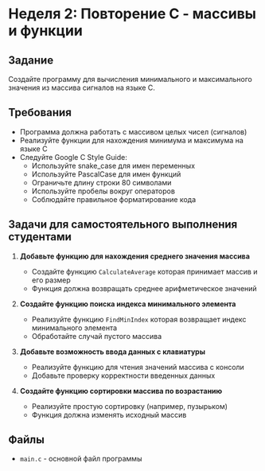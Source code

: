 # Неделя 2: Повторение C - массивы и функции

## Задание
Создайте программу для вычисления минимального и максимального значения из массива сигналов на языке C.

## Требования
- Программа должна работать с массивом целых чисел (сигналов)
- Реализуйте функции для нахождения минимума и максимума на языке C
- Следуйте Google C Style Guide:
  - Используйте snake_case для имен переменных
  - Используйте PascalCase для имен функций
  - Ограничьте длину строки 80 символами
  - Используйте пробелы вокруг операторов
  - Соблюдайте правильное форматирование кода

## Задачи для самостоятельного выполнения студентами

1. **Добавьте функцию для нахождения среднего значения массива**
   - Создайте функцию `CalculateAverage` которая принимает массив и его размер
   - Функция должна возвращать среднее арифметическое значений

2. **Создайте функцию поиска индекса минимального элемента**
   - Реализуйте функцию `FindMinIndex` которая возвращает индекс минимального элемента
   - Обработайте случай пустого массива

3. **Добавьте возможность ввода данных с клавиатуры**
   - Реализуйте функцию для чтения значений массива с консоли
   - Добавьте проверку корректности введенных данных

4. **Создайте функцию сортировки массива по возрастанию**
   - Реализуйте простую сортировку (например, пузырьком)
   - Функция должна изменять исходный массив

## Файлы
- `main.c` - основной файл программы
